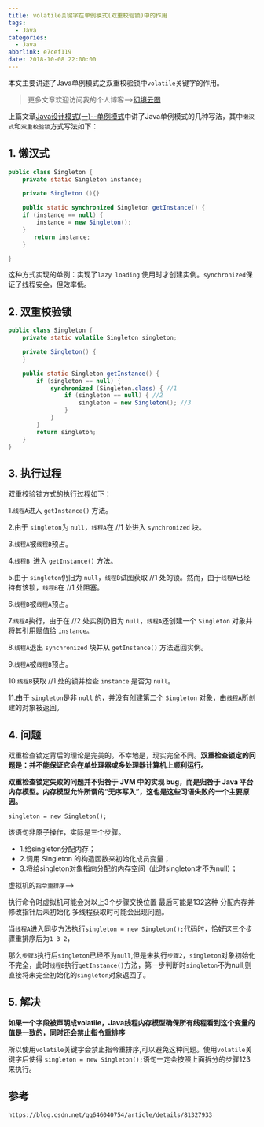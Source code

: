 ```yaml
---
title: volatile关键字在单例模式(双重校验锁)中的作用
tags:
  - Java
categories:
  - Java
abbrlink: e7cef119
date: 2018-10-08 22:00:00
---
```


本文主要讲述了Java单例模式之双重校验锁中`volatile`关键字的作用。

<!--more-->

> 更多文章欢迎访问我的个人博客-->[幻境云图](https://www.lixueduan.com/)

上篇文章[Java设计模式(一)--单例模式](https://www.lixueduan.com/posts/53093.html)中讲了Java单例模式的几种写法，其中`懒汉式`和`双重校验锁`方式写法如下：

## 1. 懒汉式

```java
public class Singleton {  
    private static Singleton instance;  

    private Singleton (){}  

    public static synchronized Singleton getInstance() {  
    if (instance == null) {  
        instance = new Singleton();  
    }  
   　　 return instance;  
    }  

}
```

这种方式实现的单例：实现了`lazy loading` 使用时才创建实例。`synchronized`保证了线程安全，但效率低。

## 2. 双重校验锁

```java
public class Singleton {
    private static volatile Singleton singleton;

    private Singleton() {
    }

    public static Singleton getInstance() {
        if (singleton == null) { 
            synchronized (Singleton.class) { //1
                if (singleton == null) { //2
                    singleton = new Singleton(); //3
                }
            }
        }
        return singleton;
    }
}
```

## 3. 执行过程

双重校验锁方式的执行过程如下：

1.`线程A`进入 `getInstance()` 方法。 

2.由于 `singleton`为 `null`，`线程A`在 //1 处进入 `synchronized` 块。  

3.`线程A`被`线程B`预占。 

4.`线程B `进入 `getInstance()` 方法。 

5.由于 `singleton`仍旧为 `null`，`线程B`试图获取 //1 处的锁。然而，由于`线程A`已经持有该锁，`线程B`在 //1 处阻塞。

6.`线程B`被`线程A`预占。

7.`线程A`执行，由于在 //2 处实例仍旧为 `null`，`线程A`还创建一个 `Singleton` 对象并将其引用赋值给 `instance`。

8.`线程A`退出 `synchronized` 块并从 `getInstance()` 方法返回实例。 

9.`线程A`被`线程B`预占。

10.`线程B`获取 //1 处的锁并检查 `instance` 是否为 `null`。 

11.由于 `singleton`是非 `null` 的，并没有创建第二个 `Singleton` 对象，由`线程A`所创建的对象被返回。

## 4. 问题

双重检查锁定背后的理论是完美的。不幸地是，现实完全不同。**双重检查锁定的问题是：并不能保证它会在单处理器或多处理器计算机上顺利运行。**

**双重检查锁定失败的问题并不归咎于 JVM 中的实现 bug，而是归咎于 Java 平台内存模型。内存模型允许所谓的“无序写入”，这也是这些习语失败的一个主要原因。**

 `singleton = new Singleton();`

该语句非原子操作，实际是三个步骤。

* 1.给singleton分配内存；
* 2.调用 Singleton 的构造函数来初始化成员变量；
* 3.将给singleton对象指向分配的内存空间（此时singleton才不为null）；

虚拟机的`指令重排序`-->

执行命令时虚拟机可能会对以上3个步骤交换位置 最后可能是132这种 分配内存并修改指针后未初始化 多线程获取时可能会出现问题。

当`线程A`进入同步方法执行`singleton = new Singleton();`代码时，恰好这三个步骤重排序后为`1 3 2`，

那么`步骤3`执行后`singleton`已经不为`null`,但是未执行`步骤2`，`singleton`对象初始化不完全，此时`线程B`执行`getInstance()`方法，第一步判断时`singleton`不为null,则直接将未完全初始化的`singleton`对象返回了。

## 5. 解决

**如果一个字段被声明成volatile，Java线程内存模型确保所有线程看到这个变量的值是一致的，同时还会禁止指令重排序**

所以使用`volatile`关键字会禁止指令重排序,可以避免这种问题。使用`volatile`关键字后使得 `singleton = new Singleton();`语句一定会按照上面拆分的步骤123来执行。

## 参考

`https://blog.csdn.net/qq646040754/article/details/81327933`